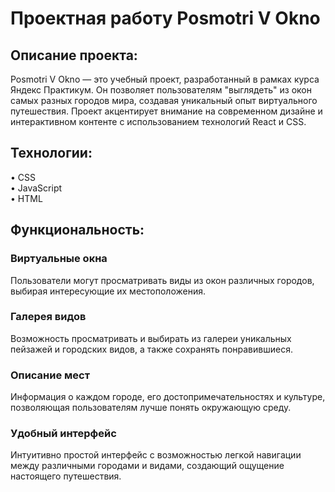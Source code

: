 <h1>Проектная работу Posmotri V Okno</h1>

<h2>Описание проекта:</h2>

Posmotri V Okno — это учебный проект, разработанный в рамках курса Яндекс Практикум. Он позволяет пользователям "выглядеть" из окон самых разных городов мира, создавая уникальный опыт виртуального путешествия. Проект акцентирует внимание на современном дизайне и интерактивном контенте с использованием технологий React и CSS.

<h2>Технологии:</h2>

• CSS  
• JavaScript  
• HTML  

<h2>Функциональность:</h2>

<h3>Виртуальные окна</h3>  
Пользователи могут просматривать виды из окон различных городов, выбирая интересующие их местоположения.  

<h3>Галерея видов</h3>  
Возможность просматривать и выбирать из галереи уникальных пейзажей и городских видов, а также сохранять понравившиеся.  

<h3>Описание мест</h3>  
Информация о каждом городе, его достопримечательностях и культуре, позволяющая пользователям лучше понять окружающую среду.  

<h3>Удобный интерфейс</h3>  
Интуитивно простой интерфейс с возможностью легкой навигации между различными городами и видами, создающий ощущение настоящего путешествия.
